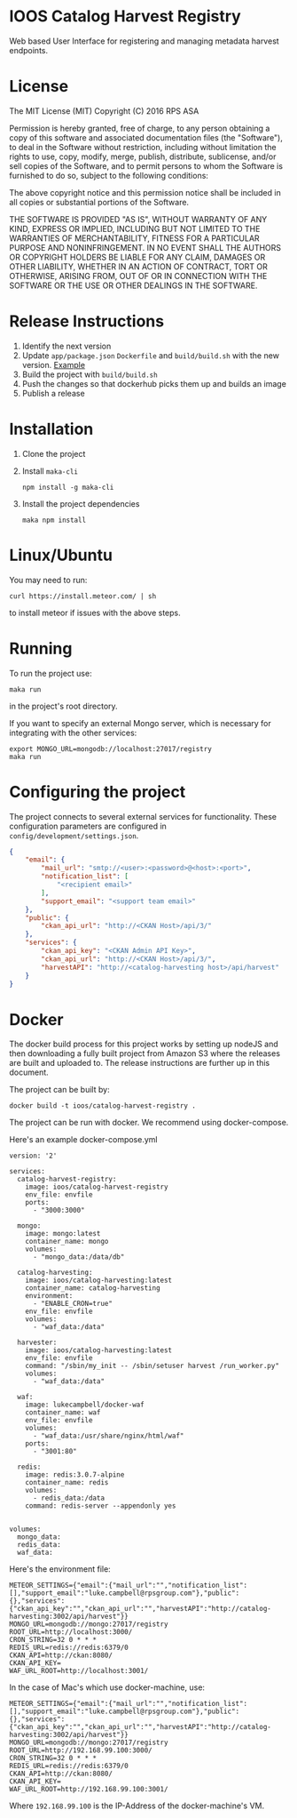 IOOS Catalog Harvest Registry
=============================

Web based User Interface for registering and managing metadata harvest
endpoints.


License
=======

The MIT License (MIT)
Copyright (C) 2016 RPS ASA

Permission is hereby granted, free of charge, to any person obtaining a copy of
this software and associated documentation files (the "Software"), to deal in
the Software without restriction, including without limitation the rights to
use, copy, modify, merge, publish, distribute, sublicense, and/or sell copies
of the Software, and to permit persons to whom the Software is furnished to do
so, subject to the following conditions:

The above copyright notice and this permission notice shall be included in all
copies or substantial portions of the Software.

THE SOFTWARE IS PROVIDED "AS IS", WITHOUT WARRANTY OF ANY KIND, EXPRESS OR
IMPLIED, INCLUDING BUT NOT LIMITED TO THE WARRANTIES OF MERCHANTABILITY,
FITNESS FOR A PARTICULAR PURPOSE AND NONINFRINGEMENT. IN NO EVENT SHALL THE
AUTHORS OR COPYRIGHT HOLDERS BE LIABLE FOR ANY CLAIM, DAMAGES OR OTHER
LIABILITY, WHETHER IN AN ACTION OF CONTRACT, TORT OR OTHERWISE, ARISING FROM,
OUT OF OR IN CONNECTION WITH THE SOFTWARE OR THE USE OR OTHER DEALINGS IN THE
SOFTWARE.


Release Instructions
====================
1. Identify the next version
2. Update `app/package.json` `Dockerfile` and `build/build.sh` with the new
   version.
   [Example](https://github.com/ioos/catalog-harvest-registry/commit/c6e0760eb9a533d0739491fd3f4c8b060a909f3a)
3. Build the project with `build/build.sh`
4. Push the changes so that dockerhub picks them up and builds an image
5. Publish a release

Installation
============

1. Clone the project
2. Install `maka-cli`

   ```
   npm install -g maka-cli
   ```

3. Install the project dependencies

   ```
   maka npm install
   ```

Linux/Ubuntu
============
You may need to run:

```
curl https://install.meteor.com/ | sh
```

to install meteor if issues with the above steps. 

Running
=======

To run the project use:

```
maka run
```

in the project's root directory.

If you want to specify an external Mongo server, which is necessary for integrating with the other services:

```
export MONGO_URL=mongodb://localhost:27017/registry
maka run
```


Configuring the project
=======================

The project connects to several external services for functionality. These
configuration parameters are configured in `config/development/settings.json`.

```json
{
    "email": {
        "mail_url": "smtp://<user>:<password>@<host>:<port>",
        "notification_list": [
            "<recipient email>"
        ],
        "support_email": "<support team email>"
    },
    "public": {
        "ckan_api_url": "http://<CKAN Host>/api/3/"
    },
    "services": {
        "ckan_api_key": "<CKAN Admin API Key>",
        "ckan_api_url": "http://<CKAN Host>/api/3/",
        "harvestAPI": "http://<catalog-harvesting host>/api/harvest"
    }
}

```


Docker
======

The docker build process for this project works by setting up nodeJS and then
downloading a fully built project from Amazon S3 where the releases are built
and uploaded to. The release instructions are further up in this document.

The project can be built by:

```
docker build -t ioos/catalog-harvest-registry .
```

The project can be run with docker. We recommend using docker-compose.

Here's an example docker-compose.yml

```
version: '2'

services:
  catalog-harvest-registry:
    image: ioos/catalog-harvest-registry
    env_file: envfile
    ports:
      - "3000:3000"

  mongo:
    image: mongo:latest
    container_name: mongo
    volumes:
      - "mongo_data:/data/db"

  catalog-harvesting:
    image: ioos/catalog-harvesting:latest
    container_name: catalog-harvesting
    environment:
      - "ENABLE_CRON=true"
    env_file: envfile
    volumes:
      - "waf_data:/data"

  harvester:
    image: ioos/catalog-harvesting:latest
    env_file: envfile
    command: "/sbin/my_init -- /sbin/setuser harvest /run_worker.py"
    volumes:
      - "waf_data:/data"

  waf:
    image: lukecampbell/docker-waf
    container_name: waf
    env_file: envfile
    volumes:
      - "waf_data:/usr/share/nginx/html/waf"
    ports:
      - "3001:80"

  redis:
    image: redis:3.0.7-alpine
    container_name: redis
    volumes:
      - redis_data:/data
    command: redis-server --appendonly yes


volumes:
  mongo_data:
  redis_data:
  waf_data:

```

Here's the environment file:

```
METEOR_SETTINGS={"email":{"mail_url":"","notification_list":[],"support_email":"luke.campbell@rpsgroup.com"},"public":{},"services":{"ckan_api_key":"","ckan_api_url":"","harvestAPI":"http://catalog-harvesting:3002/api/harvest"}}
MONGO_URL=mongodb://mongo:27017/registry
ROOT_URL=http://localhost:3000/
CRON_STRING=32 0 * * *
REDIS_URL=redis://redis:6379/0
CKAN_API=http://ckan:8080/
CKAN_API_KEY=
WAF_URL_ROOT=http://localhost:3001/
```

In the case of Mac's which use docker-machine, use:

```
METEOR_SETTINGS={"email":{"mail_url":"","notification_list":[],"support_email":"luke.campbell@rpsgroup.com"},"public":{},"services":{"ckan_api_key":"","ckan_api_url":"","harvestAPI":"http://catalog-harvesting:3002/api/harvest"}}
MONGO_URL=mongodb://mongo:27017/registry
ROOT_URL=http://192.168.99.100:3000/
CRON_STRING=32 0 * * *
REDIS_URL=redis://redis:6379/0
CKAN_API=http://ckan:8080/
CKAN_API_KEY=
WAF_URL_ROOT=http://192.168.99.100:3001/
```

Where `192.168.99.100` is the IP-Address of the docker-machine's VM.
